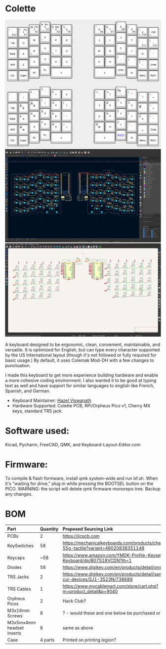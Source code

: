 # Colette

![Colette](colette-rev3.png)
![](2025-06-05-113226_hyprshot.png)
![](2025-06-05-113442_hyprshot.png)

A keyboard designed to be ergonomic, clean, convenient, maintainable, and versatile.
It is optimized for English, but can type every character supported by the US International layout (though it's not followed or fully required for basic usage.)
By default, it uses Colemak Mod-DH with a few changes to punctuation.

I made this keyboard to get more experience building hardware and enable a more cohesive coding environment.
I also wanted it to be good at typing text as well and have support for similar languages to english like French,
Spanish, and German.

* Keyboard Maintainer: [Hazel Viswanath](https://github.com/transdryad)
* Hardware Supported: Colette PCB, RPi/Orpheus Pico v1, Cherry MX keys, standard TRS jack

# Software used:
Kicad, Pycharm, FreeCAD, QMK, and Keyboard-Layout-Editor.com

# Firmware:
To compile & flash formware, install qmk system-wide and run bf.sh.
When it's "waiting for drive," plug in while pressing the BOOTSEL button on the PICO.
WARNING: the script will delete qmk firmware monorepo tree.
Backup any changes.

# BOM

| Part                      | Quantity | Proposed Sourcing Link                                                                        |
|:--------------------------|:---------|:----------------------------------------------------------------------------------------------|
| PCBs                      | 2        | https://jlcpcb.com                                                                            |
| KeySwitches               | 58       | https://mechanicalkeyboards.com/products/cherry-mx2a-brown-55g-tactile?variant=48020838351148 |
| Keycaps                   | ~58      | https://www.amazon.com/YMDK-Profile-Keyset-Mechanical-Keyboard/dp/B07S18VCDN?th=1             |
| Diodes                    | 58       | https://www.digikey.com/en/products/detail/onsemi/1N4148/458603                               |
| TRS Jacks                 | 2        | https://www.digikey.com/en/products/detail/same-sky-formerly-cui-devices/SJ1-3523N/738689     |
| TRS Cables                | 1        | https://www.mycablemart.com/store/cart.php?m=product_detail&p=9040                            |
| Orpheus Picos             | 2        | Hack Club?                                                                                    |
| M3x16mm Screws            | 8        | ? - would these and one below be purchased or sent from HQ?                                   |
| M3x5mx4mm headset inserts | 8        | same as above                                                                                 |
| Case                      | 4 parts  | Printed on printing legion?                                                                   |
